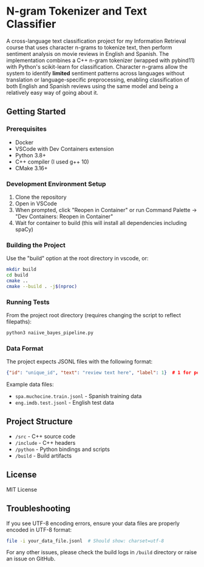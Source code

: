 # N-gram Tokenizer and Text Classifier

A cross-language text classification project for my Information Retrieval course that uses character n-grams to tokenize text, then perform sentiment analysis on movie reviews in English and Spanish. The implementation combines a C++ n-gram tokenizer (wrapped with pybind11) with Python's scikit-learn for classification. Character n-grams allow the system to identify **limited** sentiment patterns across languages without translation or language-specific preprocessing, enabling classification of both English and Spanish reviews using the same model and being a relatively easy way of going about it.

## Getting Started

### Prerequisites
- Docker
- VSCode with Dev Containers extension
- Python 3.8+
- C++ compiler (I used g++ 10)
- CMake 3.16+

### Development Environment Setup
1. Clone the repository
2. Open in VSCode
3. When prompted, click "Reopen in Container" or run Command Palette -> "Dev Containers: Reopen in Container"
4. Wait for container to build (this will install all dependencies including spaCy)

### Building the Project
Use the "build" option at the root directory in vscode, or:
```bash
mkdir build
cd build
cmake ..
cmake --build . -j$(nproc)
```

### Running Tests
From the project root directory (requires changing the script to reflect filepaths):
```bash
python3 naiive_bayes_pipeline.py
```

### Data Format
The project expects JSONL files with the following format:
```json
{"id": "unique_id", "text": "review text here", "label": 1}  # 1 for positive, 0 for negative
```

Example data files:
- `spa.muchocine.train.jsonl` - Spanish training data
- `eng.imdb.test.jsonl` - English test data

## Project Structure
- `/src` - C++ source code
- `/include` - C++ headers
- `/python` - Python bindings and scripts
- `/build` - Build artifacts

## License
MIT License

## Troubleshooting
If you see UTF-8 encoding errors, ensure your data files are properly encoded in UTF-8 format:
```bash
file -i your_data_file.jsonl  # Should show: charset=utf-8
```

For any other issues, please check the build logs in `/build` directory or raise an issue on GitHub.
